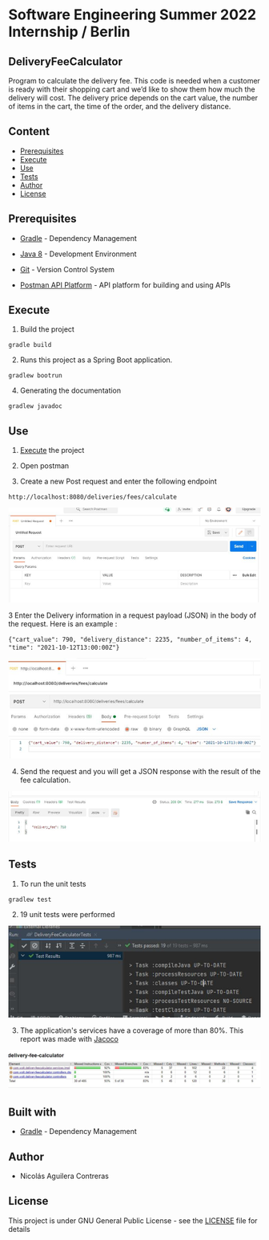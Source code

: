 # Software Engineering Summer 2022 Internship / Berlin
## DeliveryFeeCalculator 

Program to calculate the delivery fee. This code is needed when a customer is ready with their shopping cart and we’d like to show them how much the delivery will cost. The delivery price depends on the cart value, the number of items in the cart, the time of the order, and the delivery distance.

## Content

  - [Prerequisites](#Prerequisites)
  - [Execute](#execute)
  - [Use](#use)
  - [Tests](#tests)
  - [Author](#author)
  - [License](#license)

## Prerequisites

* [Gradle](https://gradle.org/) - Dependency Management

* [Java 8](https://www.oracle.com/co/java/technologies/javase/javase-jdk8-downloads.html) -  Development Environment 

* [Git](https://git-scm.com/) - Version Control System

* [Postman API Platform](https://www.postman.com/) - API platform for building and using APIs

## Execute

1. Build the project

```
gradle build
```

2. Runs this project as a Spring Boot application.

```
gradlew bootrun
```

4. Generating the documentation

```
gradlew javadoc
```

## Use

1. [Execute](#Prerequisites) the project

2. Open postman 

3. Create a new Post request and enter the following endpoint 

```
http://localhost:8080/deliveries/fees/calculate
```

![app](resources/img/postmanOpen.JPG) 

3 Enter the Delivery information in a request payload (JSON) in the body of the request. Here is an example : 

```
{"cart_value": 790, "delivery_distance": 2235, "number_of_items": 4, "time": "2021-10-12T13:00:00Z"}
```

![app](resources/img/postmanRequest.JPG) 

4. Send the request and you will get a JSON response with the result of the fee calculation.

![app](resources/img/postmanResult.JPG)

## Tests

1. To run the unit tests

```
gradlew test
```

2. 19 unit tests were performed

![app](resources/img/testResult.JPG)

3. The application's services have a coverage of more than 80%. This report was made with [Jacoco](https://www.eclemma.org/jacoco/)

![app](resources/img/jacocoReport.JPG)

## Built with

* [Gradle](https://gradle.org/) - Dependency Management

## Author

* Nicolás Aguilera Contreras

## License

This project is under GNU General Public License - see the [LICENSE](LICENSE) file for details










